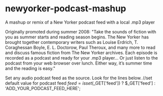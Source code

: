 newyorker-podcast-mashup
========================

A mashup or remix of a New Yorker podcast feed with a local .mp3 player

Originally promoted during summer 2008: "Take the sounds of fiction with you as summer starts and reading season begins. The New Yorker has brought together contemporary writers such as Louise Erdrich, T. Coraghessan Boyle, E. L. Doctorow, Paul Theroux, and many more to read and discuss famous fiction from The New Yorker archives. Each episode is recorded as a podcast and ready for your .mp3 player… Or just listen to the podcast from your web browser over lunch. Either way, it’s summer time and the reading is easy."

Set any audio podcast feed as the source. Look for the lines below.
//set default value for podcast feed
$feed = isset($_GET['feed']) ? $_GET['feed'] : 'ADD_YOUR_PODCAST_FEED_HERE';
